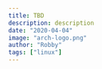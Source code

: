 ```yaml
---
title: TBD
description: description
date: "2020-04-04"
image: "arch-logo.png"
author: "Robby"
tags: ["linux"]
---
```

<!---->
<!-- Here we will simply add a new user to our system and give them wheel access -->
<!---->
<!-- ## Add a user -->
<!---->
<!-- - Add user -->
<!---->
<!-- ``` -->
<!-- useradd -m -g wheel <your_user> -->
<!-- ``` -->
<!---->
<!-- - Create password -->
<!---->
<!-- ``` -->
<!-- passwd <your_user> -->
<!-- ``` -->
<!---->
<!-- ## Switch users -->
<!---->
<!-- To switch to your user run: -->
<!---->
<!-- ``` -->
<!-- su <your_user> -->
<!-- ``` -->
<!---->
<!-- ## Giving your user access to sudo -->
<!---->
<!-- Make sure you have `vi` installed -->
<!---->
<!-- Enter: -->
<!---->
<!-- ``` -->
<!-- visudo -->
<!-- ``` -->
<!---->
<!-- and uncomment this line so it looks like this -->
<!---->
<!-- ``` -->
<!-- %wheel ALL=(ALL) ALL -->
<!-- ``` -->
<!---->
<!-- if you hate typing your password everytime like me do this instead -->
<!---->
<!-- ``` -->
<!-- %wheel ALL=(ALL) NOPASSWD: ALL -->
<!-- ``` -->
<!---->
<!-- ## Need more? -->
<!---->
<!-- check out man pages for the following: -->
<!---->
<!-- - useradd -->
<!-- - userdel -->
<!-- - groupadd -->
<!-- - groupdel -->
<!---->
<!-- you can do this by typing: -->
<!---->
<!-- ``` -->
<!-- man <command> -->
<!-- ``` -->
<!---->
<!-- TODO -->
<!---->
<!-- - i3 -->
<!-- - alacritty -->
<!-- - zsh, zsh-completion -->
<!--   https://wiki.archlinux.org/index.php/Command-line_shell#Changing_your_default_shell -->
<!--   https://wiki.archlinux.org/index.php/Zsh -->
<!--   https://wiki.archlinux.org/index.php/Zsh#Startup/Shutdown_files -->
